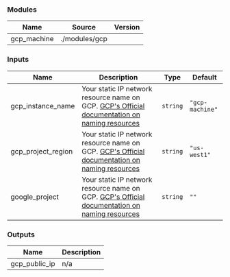 <!-- BEGIN_TF_DOCS -->
### Modules

| Name | Source | Version |
|------|--------|---------|
| gcp\_machine | ./modules/gcp |  |

### Inputs

| Name | Description | Type | Default |
|------|-------------|------|---------|
| gcp\_instance\_name | Your static IP network resource name on GCP. [GCP's Official documentation on naming resources](https://cloud.google.com/compute/docs/naming-resources#resource-name-format) | `string` | `"gcp-machine"` |
| gcp\_project\_region | Your static IP network resource name on GCP. [GCP's Official documentation on naming resources](https://cloud.google.com/compute/docs/naming-resources#resource-name-format) | `string` | `"us-west1"` |
| google\_project | Your static IP network resource name on GCP. [GCP's Official documentation on naming resources](https://cloud.google.com/compute/docs/naming-resources#resource-name-format) | `string` | `""` |

### Outputs

| Name | Description |
|------|-------------|
| gcp\_public\_ip | n/a |
<!-- END_TF_DOCS -->